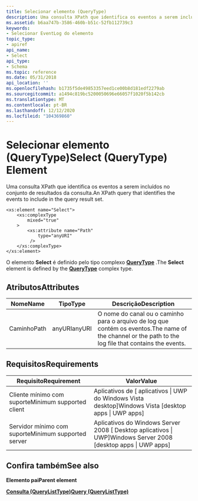 ```yaml
---
title: Selecionar elemento (QueryType)
description: Uma consulta XPath que identifica os eventos a serem incluídos no conjunto de resultados da consulta.
ms.assetid: b6aa747b-3586-460b-b51c-52fb112739c3
keywords:
- Selecionar EventLog do elemento
topic_type:
- apiref
api_name:
- Select
api_type:
- Schema
ms.topic: reference
ms.date: 05/31/2018
api_location: ''
ms.openlocfilehash: b1735f5de49853357eed1ce00b8d181edf2279ab
ms.sourcegitcommit: a1494c819bc5200050696e66057f1020f5b142cb
ms.translationtype: MT
ms.contentlocale: pt-BR
ms.lasthandoff: 12/12/2020
ms.locfileid: "104369860"
---
```

# <a name="select-querytype-element"></a><span data-ttu-id="5ed16-104">Selecionar elemento (QueryType)</span><span class="sxs-lookup"><span data-stu-id="5ed16-104">Select (QueryType) Element</span></span>

<span data-ttu-id="5ed16-105">Uma consulta XPath que identifica os eventos a serem incluídos no conjunto de resultados da consulta.</span><span class="sxs-lookup"><span data-stu-id="5ed16-105">An XPath query that identifies the events to include in the query result set.</span></span>

``` syntax
<xs:element name="Select">
    <xs:complexType
        mixed="true"
    >
        <xs:attribute name="Path"
            type="anyURI"
         />
    </xs:complexType>
</xs:element>
```

<span data-ttu-id="5ed16-106">O elemento **Select** é definido pelo tipo complexo [**QueryType**](queryschema-querytype-complextype.md) .</span><span class="sxs-lookup"><span data-stu-id="5ed16-106">The **Select** element is defined by the [**QueryType**](queryschema-querytype-complextype.md) complex type.</span></span>

## <a name="attributes"></a><span data-ttu-id="5ed16-107">Atributos</span><span class="sxs-lookup"><span data-stu-id="5ed16-107">Attributes</span></span>



| <span data-ttu-id="5ed16-108">Nome</span><span class="sxs-lookup"><span data-stu-id="5ed16-108">Name</span></span> | <span data-ttu-id="5ed16-109">Tipo</span><span class="sxs-lookup"><span data-stu-id="5ed16-109">Type</span></span>   | <span data-ttu-id="5ed16-110">Descrição</span><span class="sxs-lookup"><span data-stu-id="5ed16-110">Description</span></span>                                                                              |
|------|--------|------------------------------------------------------------------------------------------|
| <span data-ttu-id="5ed16-111">Caminho</span><span class="sxs-lookup"><span data-stu-id="5ed16-111">Path</span></span> | <span data-ttu-id="5ed16-112">anyURI</span><span class="sxs-lookup"><span data-stu-id="5ed16-112">anyURI</span></span> | <span data-ttu-id="5ed16-113">O nome do canal ou o caminho para o arquivo de log que contém os eventos.</span><span class="sxs-lookup"><span data-stu-id="5ed16-113">The name of the channel or the path to the log file that contains the events.</span></span><br/> |



## <a name="requirements"></a><span data-ttu-id="5ed16-114">Requisitos</span><span class="sxs-lookup"><span data-stu-id="5ed16-114">Requirements</span></span>



| <span data-ttu-id="5ed16-115">Requisito</span><span class="sxs-lookup"><span data-stu-id="5ed16-115">Requirement</span></span> | <span data-ttu-id="5ed16-116">Valor</span><span class="sxs-lookup"><span data-stu-id="5ed16-116">Value</span></span> |
|-------------------------------------|-------------------------------------------------------------|
| <span data-ttu-id="5ed16-117">Cliente mínimo com suporte</span><span class="sxs-lookup"><span data-stu-id="5ed16-117">Minimum supported client</span></span><br/> | <span data-ttu-id="5ed16-118">Aplicativos de \[ aplicativos \| UWP do Windows Vista desktop\]</span><span class="sxs-lookup"><span data-stu-id="5ed16-118">Windows Vista \[desktop apps \| UWP apps\]</span></span><br/>       |
| <span data-ttu-id="5ed16-119">Servidor mínimo com suporte</span><span class="sxs-lookup"><span data-stu-id="5ed16-119">Minimum supported server</span></span><br/> | <span data-ttu-id="5ed16-120">Aplicativos do Windows Server 2008 \[ Desktop aplicativos \| UWP\]</span><span class="sxs-lookup"><span data-stu-id="5ed16-120">Windows Server 2008 \[desktop apps \| UWP apps\]</span></span><br/> |



## <a name="see-also"></a><span data-ttu-id="5ed16-121">Confira também</span><span class="sxs-lookup"><span data-stu-id="5ed16-121">See also</span></span>

<dl> <dt>

<span data-ttu-id="5ed16-122">**Elemento pai**</span><span class="sxs-lookup"><span data-stu-id="5ed16-122">**Parent element**</span></span>
</dt> <dt>

[<span data-ttu-id="5ed16-123">**Consulta (QueryListType)**</span><span class="sxs-lookup"><span data-stu-id="5ed16-123">**Query (QueryListType)**</span></span>](queryschema-query-querylisttype-element.md)
</dt> </dl>

 

 





